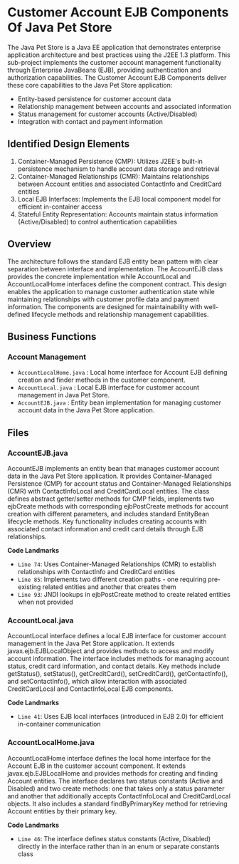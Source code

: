 # Customer Account EJB Components Of Java Pet Store

The Java Pet Store is a Java EE application that demonstrates enterprise application architecture and best practices using the J2EE 1.3 platform. This sub-project implements the customer account management functionality through Enterprise JavaBeans (EJB), providing authentication and authorization capabilities. The Customer Account EJB Components deliver these core capabilities to the Java Pet Store application:

- Entity-based persistence for customer account data
- Relationship management between accounts and associated information
- Status management for customer accounts (Active/Disabled)
- Integration with contact and payment information

## Identified Design Elements

1. Container-Managed Persistence (CMP): Utilizes J2EE's built-in persistence mechanism to handle account data storage and retrieval
2. Container-Managed Relationships (CMR): Maintains relationships between Account entities and associated ContactInfo and CreditCard entities
3. Local EJB Interfaces: Implements the EJB local component model for efficient in-container access
4. Stateful Entity Representation: Accounts maintain status information (Active/Disabled) to control authentication capabilities

## Overview
The architecture follows the standard EJB entity bean pattern with clear separation between interface and implementation. The AccountEJB class provides the concrete implementation while AccountLocal and AccountLocalHome interfaces define the component contract. This design enables the application to manage customer authentication state while maintaining relationships with customer profile data and payment information. The components are designed for maintainability with well-defined lifecycle methods and relationship management capabilities.

## Business Functions

### Account Management
- `AccountLocalHome.java` : Local home interface for Account EJB defining creation and finder methods in the customer component.
- `AccountLocal.java` : Local EJB interface for customer account management in Java Pet Store.
- `AccountEJB.java` : Entity bean implementation for managing customer account data in the Java Pet Store application.

## Files
### AccountEJB.java

AccountEJB implements an entity bean that manages customer account data in the Java Pet Store application. It provides Container-Managed Persistence (CMP) for account status and Container-Managed Relationships (CMR) with ContactInfoLocal and CreditCardLocal entities. The class defines abstract getter/setter methods for CMP fields, implements two ejbCreate methods with corresponding ejbPostCreate methods for account creation with different parameters, and includes standard EntityBean lifecycle methods. Key functionality includes creating accounts with associated contact information and credit card details through EJB relationships.

 **Code Landmarks**
- `Line 74`: Uses Container-Managed Relationships (CMR) to establish relationships with ContactInfo and CreditCard entities
- `Line 85`: Implements two different creation paths - one requiring pre-existing related entities and another that creates them
- `Line 93`: JNDI lookups in ejbPostCreate method to create related entities when not provided
### AccountLocal.java

AccountLocal interface defines a local EJB interface for customer account management in the Java Pet Store application. It extends javax.ejb.EJBLocalObject and provides methods to access and modify account information. The interface includes methods for managing account status, credit card information, and contact details. Key methods include getStatus(), setStatus(), getCreditCard(), setCreditCard(), getContactInfo(), and setContactInfo(), which allow interaction with associated CreditCardLocal and ContactInfoLocal EJB components.

 **Code Landmarks**
- `Line 41`: Uses EJB local interfaces (introduced in EJB 2.0) for efficient in-container communication
### AccountLocalHome.java

AccountLocalHome interface defines the local home interface for the Account EJB in the customer account component. It extends javax.ejb.EJBLocalHome and provides methods for creating and finding Account entities. The interface declares two status constants (Active and Disabled) and two create methods: one that takes only a status parameter and another that additionally accepts ContactInfoLocal and CreditCardLocal objects. It also includes a standard findByPrimaryKey method for retrieving Account entities by their primary key.

 **Code Landmarks**
- `Line 46`: The interface defines status constants (Active, Disabled) directly in the interface rather than in an enum or separate constants class

[Generated by the Sage AI expert workbench: 2025-03-29 21:37:00  https://sage-tech.ai/workbench]: #